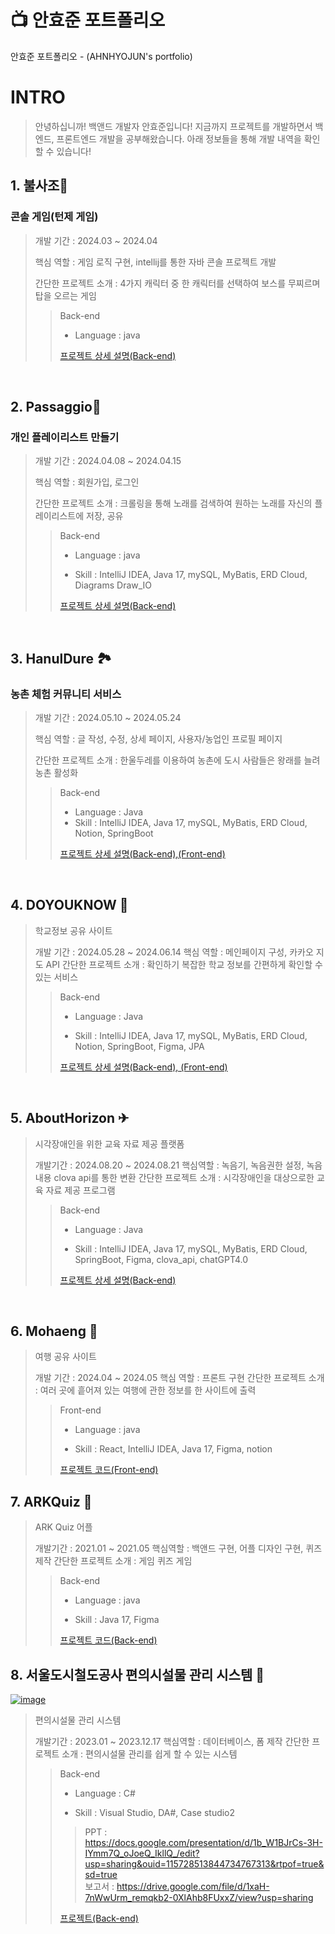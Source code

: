 # 📺 안효준 포트폴리오
안효준 포트폴리오 - (AHNHYOJUN's portfolio)

# INTRO
> 안녕하십니까! 백앤드 개발자 안효준입니다!
> 지금까지 프로젝트를 개발하면서 백엔드, 프론트엔드 개발을 공부해왔습니다.
> 아래 정보들을 통해 개발 내역을 확인할 수 있습니다!

## 1. 불사조🧨

### 콘솔 게임(턴제 게임)
>
> 개발 기간 : 2024.03 ~ 2024.04
> 
> 핵심 역할 : 게임 로직 구현, intellij를 통한 자바 콘솔 프로젝트 개발
> 
> 간단한 프로젝트 소개 : 4가지 캐릭터 중 한 캐릭터를 선택하여 보스를 무찌르며 탑을 오르는 게임
> 
>> Back-end
>> - Language : java
>> 
>>
>> [프로젝트 상세 설명(Back-end)](https://github.com/2024-venture-game/start/blob/master/README.md)

<br />

## 2. Passaggio🎼
### 개인 플레이리스트 만들기
>
> 개발 기간 : 2024.04.08 ~ 2024.04.15
> 
> 핵심 역할 : 회원가입, 로그인
> 
> 간단한 프로젝트 소개 : 크롤링을 통해 노래를 검색하여 원하는 노래를 자신의 플레이리스트에 저장, 공유
>> Back-end
>> - Language : java
>> 
>> - Skill : IntelliJ IDEA, Java 17, mySQL, MyBatis, ERD Cloud, Diagrams Draw_IO
>> 
>> [프로젝트 상세 설명(Back-end)](https://github.com/hyojunahn111/passaggio_venture/blob/main/README.md)
>>

<br />

## 3. HanulDure 🏞
### 농촌 체험 커뮤니티 서비스
>
> 개발 기간 : 2024.05.10 ~ 2024.05.24
>
> 핵심 역할 : 글 작성, 수정, 상세 페이지, 사용자/농업인 프로필 페이지
>
> 간단한 프로젝트 소개 : 한울두레를 이용하여 농촌에 도시 사람들은 왕래를 늘려 농촌 활성화
>> Back-end
>> 
>> - Language : Java
>> - Skill : IntelliJ IDEA, Java 17, mySQL, MyBatis, ERD Cloud, Notion, SpringBoot
>>
>> [프로젝트 상세 설명(Back-end),(Front-end)](https://github.com/hyojunahn111/HanulDure/blob/main/README.md)

<br />

## 4. DOYOUKNOW 🛴
> 학교정보 공유 사이트
>
> 개발 기간 : 2024.05.28 ~ 2024.06.14
> 핵심 역할 : 메인페이지 구성, 카카오 지도 API
> 간단한 프로젝트 소개 : 확인하기 복잡한 학교 정보를 간편하게 확인할 수 있는 서비스
>> Back-end
>> 
>> - Language : Java
>> 
>> - Skill : IntelliJ IDEA, Java 17, mySQL, MyBatis, ERD Cloud, Notion, SpringBoot, Figma, JPA
>>
>> [프로젝트 상세 설명(Back-end), (Front-end)](https://github.com/hyojunahn111/DOYOUKNOW/blob/main/README.md)
>>

<br />

## 5. AboutHorizon ✈
> 시각장애인을 위한 교육 자료 제공 플랫폼
>
> 개발기간 : 2024.08.20 ~ 2024.08.21
> 핵심역할 : 녹음기, 녹음권한 설정, 녹음내용 clova api를 통한 변환
> 간단한 프로젝트 소개 : 시각장애인을 대상으로한 교육 자료 제공 프로그램
>> Back-end
>> 
>> - Language : Java
>> 
>> - Skill : IntelliJ IDEA, Java 17, mySQL, MyBatis, ERD Cloud, SpringBoot, Figma, clova_api, chatGPT4.0
>> 
>> [프로젝트 상세 설명(Back-end)](https://github.com/36Clover/CloverChallenge/blob/main/README.md)

<br />

## 6. Mohaeng 🛫
> 여행 공유 사이트
>
> 개발 기간 : 2024.04 ~ 2024.05
> 핵심 역할 : 프론트 구현
> 간단한 프로젝트 소개 : 여러 곳에 흩어져 있는 여행에 관한 정보를 한 사이트에 출력
>> Front-end
>> 
>> - Language : java
>> 
>> - Skill : React, IntelliJ IDEA, Java 17, Figma, notion
>>
>> [프로젝트 코드(Front-end)](https://github.com/hyojunahn111/Mohaeng)

## 7. ARKQuiz 🎃
> ARK Quiz 어플
>
> 개발기간 : 2021.01 ~ 2021.05
> 핵심역할 : 백앤드 구현, 어플 디자인 구현, 퀴즈 제작
> 간단한 프로젝트 소개 : 게임 퀴즈 게임
>> Back-end
>>
>> - Language : java
>>
>> - Skill : Java 17, Figma
>>
>> [프로젝트 코드(Back-end)](https://github.com/hyojunahn111/ARKQuiz)

## 8. 서울도시철도공사 편의시설물 관리 시스템 🚄
[![image](https://github.com/user-attachments/assets/c2bef9d6-c0d0-4346-bc26-627e06a9e933)](<https://docs.google.com/presentation/d/1b_W1BJrCs-3H-IYmm7Q_oJoeQ_IkllQ_/edit?usp=sharing&ouid=115728513844734767313&rtpof=true&sd=true>)

> 편의시설물 관리 시스템</br>
>
> 개발기간 : 2023.01 ~ 2023.12.17
> 핵심역할 : 데이터베이스, 폼 제작
> 간단한 프로젝트 소개 : 편의시설물 관리를 쉽게 할 수 있는 시스템
>> Back-end
>>
>> - Language : C#
>>
>> - Skill : Visual Studio, DA#, Case studio2
>>
>> > PPT : <https://docs.google.com/presentation/d/1b_W1BJrCs-3H-IYmm7Q_oJoeQ_IkllQ_/edit?usp=sharing&ouid=115728513844734767313&rtpof=true&sd=true></br>
>> > 보고서 : <https://drive.google.com/file/d/1xaH-7nWwUrm_remqkb2-0XlAhb8FUxxZ/view?usp=sharing></br>
>> 
>> [프로젝트(Back-end)](https://drive.google.com/file/d/1xOvpUb3Sa8YoZU_ZFwkya6BLFQXgqtT_/view?usp=sharing)
